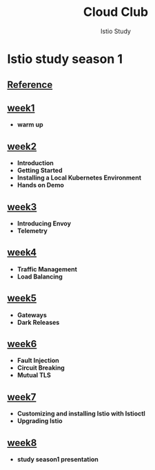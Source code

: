 <p align="center">
    <h1 align="center">
        Cloud Club
    </h1>
    <p align="center">Istio Study</p>
</p>

# Istio study season 1

## [Reference](https://www.udemy.com/course/istio-hands-on-for-kubernetes/)

## [week1](https://github.com/users/ByeongHunKim/projects/7/views/1?pane=issue&itemId=79215937)
- **warm up**
## [week2](https://github.com/users/ByeongHunKim/projects/7/views/1?pane=issue&itemId=79218346)

- **Introduction**
- **Getting Started**
- **Installing a Local Kubernetes Environment**
- **Hands on Demo**

## [week3](https://github.com/users/ByeongHunKim/projects/7/views/1?pane=issue&itemId=79218456)

- **Introducing Envoy**
- **Telemetry**

## [week4](https://github.com/users/ByeongHunKim/projects/7/views/1?pane=issue&itemId=79378924)
- **Traffic Management**
- **Load Balancing**

## [week5](https://github.com/users/ByeongHunKim/projects/7/views/1?pane=issue&itemId=79378932)
- **Gateways**
- **Dark Releases**

## [week6](https://github.com/users/ByeongHunKim/projects/7/views/1?pane=issue&itemId=79378940)
- **Fault Injection**
- **Circuit Breaking**
- **Mutual TLS**

## [week7](https://github.com/users/ByeongHunKim/projects/7/views/1?pane=issue&itemId=79378944)
- **Customizing and installing Istio with Istioctl**
- **Upgrading Istio**

## [week8](https://github.com/users/ByeongHunKim/projects/7/views/1?pane=issue&itemId=79378947)
- **study season1 presentation**